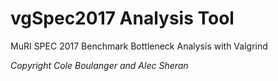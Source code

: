 # vgSpec2017 Analysis Tool
MuRI SPEC 2017 Benchmark Bottleneck Analysis with Valgrind

*Copyright Cole Boulanger and Alec Sheran*
